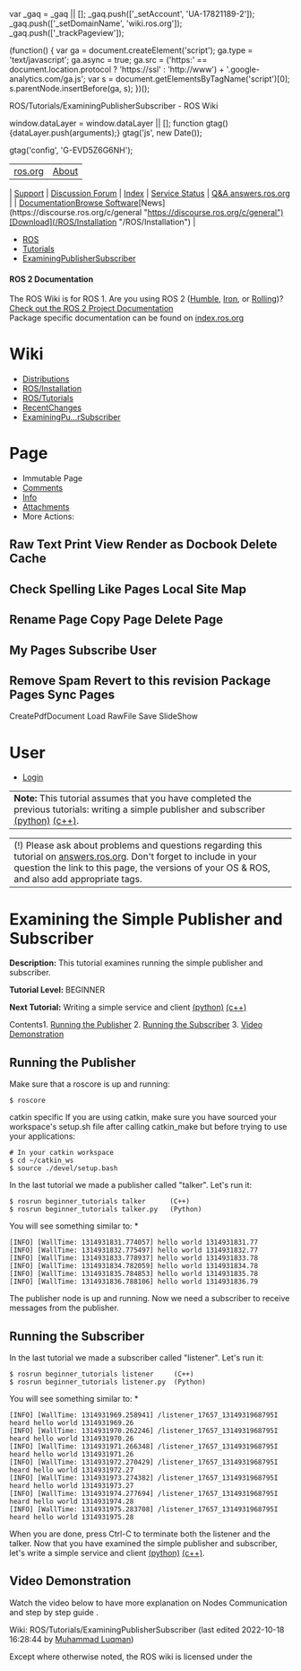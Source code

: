 

 var \_gaq = \_gaq || [];
 \_gaq.push(['\_setAccount', 'UA-17821189-2']);
 \_gaq.push(['\_setDomainName', 'wiki.ros.org']);
 \_gaq.push(['\_trackPageview']);

 (function() {
 var ga = document.createElement('script'); ga.type = 'text/javascript'; ga.async = true;
 ga.src = ('https:' == document.location.protocol ? 'https://ssl' : 'http://www') + '.google-analytics.com/ga.js';
 var s = document.getElementsByTagName('script')[0]; s.parentNode.insertBefore(ga, s);
 })();

ROS/Tutorials/ExaminingPublisherSubscriber - ROS Wiki

<!--
var search\_hint = "Search";
//-->

 window.dataLayer = window.dataLayer || [];
 function gtag(){dataLayer.push(arguments);}
 gtag('js', new Date());

 gtag('config', 'G-EVD5Z6G6NH');

<!--// Initialize search form
var f = document.getElementById('searchform');
if(f) f.getElementsByTagName('label')[0].style.display = 'none';
var e = document.getElementById('searchinput');
if(e) {
 searchChange(e);
 searchBlur(e);
}

function handleSubmit() {
 var f = document.getElementById('searchform');
 var t = document.getElementById('searchinput');
 var r = document.getElementById('real\_searchinput');

 //alert("handleSubmit "+ t.value);
 if(t.value.match(/review/)) {
 r.value = t.value;
 } else {
 //r.value = t.value + " -PackageReviewCategory -StackReviewCategory -M3Review -DocReview -ApiReview -HelpOn -BadContent -LocalSpellingWords";
 r.value = t.value + " -PackageReviewCategory -StackReviewCategory -DocReview -ApiReview";
 }
 //return validate(f);
}
//-->

|  |  |
| --- | --- |
| [ros.org](/ "/") | [About](http://www.ros.org/about-ros "http://www.ros.org/about-ros")
 |
 [Support](/Support "/Support")
 |
 [Discussion Forum](http://discourse.ros.org/ "http://discourse.ros.org/")
 |
 [Index](http://index.ros.org/ "http://index.ros.org/")
 |
 [Service Status](http://status.ros.org/ "http://status.ros.org/")
 |
 [Q&A answers.ros.org](http://answers.ros.org/ "http://answers.ros.org/") |
| [Documentation](/ "/")[Browse Software](https://index.ros.org/packages "https://index.ros.org/packages")[News](https://discourse.ros.org/c/general "https://discourse.ros.org/c/general")[Download](/ROS/Installation "/ROS/Installation") |

* [ROS](/ROS "/ROS")
* [Tutorials](/ROS/Tutorials "/ROS/Tutorials")
* [ExaminingPublisherSubscriber](/ROS/Tutorials/ExaminingPublisherSubscriber "/ROS/Tutorials/ExaminingPublisherSubscriber")

#### ROS 2 Documentation

The ROS Wiki is for ROS 1. Are you using ROS 2 ([Humble](http://docs.ros.org/en/humble/ "http://docs.ros.org/en/humble/"), [Iron](http://docs.ros.org/en/iron/ "http://docs.ros.org/en/iron/"), or [Rolling](http://docs.ros.org/en/rolling/ "http://docs.ros.org/en/rolling/"))?   
[Check out the ROS 2 Project Documentation](http://docs.ros.org "http://docs.ros.org")  
Package specific documentation can be found on [index.ros.org](https://index.ros.org "https://index.ros.org")

# Wiki

* [Distributions](/Distributions "/Distributions")
* [ROS/Installation](/ROS/Installation "/ROS/Installation")
* [ROS/Tutorials](/ROS/Tutorials "/ROS/Tutorials")
* [RecentChanges](/RecentChanges "/RecentChanges")
* [ExaminingPu...rSubscriber](/ROS/Tutorials/ExaminingPublisherSubscriber "/ROS/Tutorials/ExaminingPublisherSubscriber")

# Page

* Immutable Page
* [Comments](# "#")
* [Info](/action/info/ROS/Tutorials/ExaminingPublisherSubscriber?action=info "/action/info/ROS/Tutorials/ExaminingPublisherSubscriber?action=info")
* [Attachments](/action/AttachFile/ROS/Tutorials/ExaminingPublisherSubscriber?action=AttachFile "/action/AttachFile/ROS/Tutorials/ExaminingPublisherSubscriber?action=AttachFile")
* More Actions:

Raw Text
Print View
Render as Docbook
Delete Cache
------------------------
Check Spelling
Like Pages
Local Site Map
------------------------
Rename Page
Copy Page
Delete Page
------------------------
My Pages
Subscribe User
------------------------
Remove Spam
Revert to this revision
Package Pages
Sync Pages
------------------------
CreatePdfDocument
Load
RawFile
Save
SlideShow

<!--// Init menu
actionsMenuInit('More Actions:');
//-->

# User

* [Login](/action/login/ROS/Tutorials/ExaminingPublisherSubscriber?action=login "/action/login/ROS/Tutorials/ExaminingPublisherSubscriber?action=login")

|  |
| --- |
| **Note:** This tutorial assumes that you have completed the previous tutorials: writing a simple publisher and subscriber [(python)](/ROS/Tutorials/WritingPublisherSubscriber%28python%29 "/ROS/Tutorials/WritingPublisherSubscriber%28python%29") [(c++)](/ROS/Tutorials/WritingPublisherSubscriber%28c%2B%2B%29 "/ROS/Tutorials/WritingPublisherSubscriber%28c%2B%2B%29").  |

|  |
| --- |
| (!) Please ask about problems and questions regarding this tutorial on [answers.ros.org](http://answers.ros.org "http://answers.ros.org"). Don't forget to include in your question the link to this page, the versions of your OS & ROS, and also add appropriate tags. |

# Examining the Simple Publisher and Subscriber

**Description:** This tutorial examines running the simple publisher and subscriber.  

**Tutorial Level:** BEGINNER  

**Next Tutorial:** Writing a simple service and client [(python)](/ROS/Tutorials/WritingServiceClient%28python%29 "/ROS/Tutorials/WritingServiceClient%28python%29") [(c++)](/ROS/Tutorials/WritingServiceClient%28c%2B%2B%29 "/ROS/Tutorials/WritingServiceClient%28c%2B%2B%29")  

 Contents1. [Running the Publisher](#Running_the_Publisher "#Running_the_Publisher")
2. [Running the Subscriber](#Running_the_Subscriber "#Running_the_Subscriber")
3. [Video Demonstration](#Video_Demonstration "#Video_Demonstration")

## Running the Publisher

Make sure that a roscore is up and running: 
```
$ roscore
```
catkin specific If you are using catkin, make sure you have sourced your workspace's setup.sh file after calling catkin\_make but before trying to use your applications: 
```
# In your catkin workspace
$ cd ~/catkin_ws
$ source ./devel/setup.bash
```
In the last tutorial we made a publisher called "talker". Let's run it: 
```
$ rosrun beginner_tutorials talker      (C++)
$ rosrun beginner_tutorials talker.py   (Python) 
```
You will see something similar to: * 
```
[INFO] [WallTime: 1314931831.774057] hello world 1314931831.77
[INFO] [WallTime: 1314931832.775497] hello world 1314931832.77
[INFO] [WallTime: 1314931833.778937] hello world 1314931833.78
[INFO] [WallTime: 1314931834.782059] hello world 1314931834.78
[INFO] [WallTime: 1314931835.784853] hello world 1314931835.78
[INFO] [WallTime: 1314931836.788106] hello world 1314931836.79
```

The publisher node is up and running. Now we need a subscriber to receive messages from the publisher. 
## Running the Subscriber

In the last tutorial we made a subscriber called "listener". Let's run it: 
```
$ rosrun beginner_tutorials listener     (C++)
$ rosrun beginner_tutorials listener.py  (Python) 
```
You will see something similar to: * 
```
[INFO] [WallTime: 1314931969.258941] /listener_17657_1314931968795I heard hello world 1314931969.26
[INFO] [WallTime: 1314931970.262246] /listener_17657_1314931968795I heard hello world 1314931970.26
[INFO] [WallTime: 1314931971.266348] /listener_17657_1314931968795I heard hello world 1314931971.26
[INFO] [WallTime: 1314931972.270429] /listener_17657_1314931968795I heard hello world 1314931972.27
[INFO] [WallTime: 1314931973.274382] /listener_17657_1314931968795I heard hello world 1314931973.27
[INFO] [WallTime: 1314931974.277694] /listener_17657_1314931968795I heard hello world 1314931974.28
[INFO] [WallTime: 1314931975.283708] /listener_17657_1314931968795I heard hello world 1314931975.28
```

When you are done, press Ctrl-C to terminate both the listener and the talker. Now that you have examined the simple publisher and subscriber, let's write a simple service and client [(python)](/ROS/Tutorials/WritingServiceClient%28python%29 "/ROS/Tutorials/WritingServiceClient%28python%29") [(c++)](/ROS/Tutorials/WritingServiceClient%28c%2B%2B%29 "/ROS/Tutorials/WritingServiceClient%28c%2B%2B%29"). 
## Video Demonstration

Watch the video below to have more explanation on Nodes Communication and step by step guide .  

Wiki: ROS/Tutorials/ExaminingPublisherSubscriber (last edited 2022-10-18 16:28:44 by [Muhammad Luqman](/Muhammad%20Luqman "Muhammad Luqman @ 103.138.11.4[103.138.11.4]"))

Except where otherwise noted, the ROS wiki is licensed under the   

